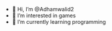 - 👋 Hi, I’m @Adhamwalid2
- 👀 I’m interested in games
- 🌱 I’m currently learning programming


<!---
Adhamwalid2/Adhamwalid2 is a ✨ special ✨ repository because its `README.md` (this file) appears on your GitHub profile.
You can click the Preview link to take a look at your changes.
--->
